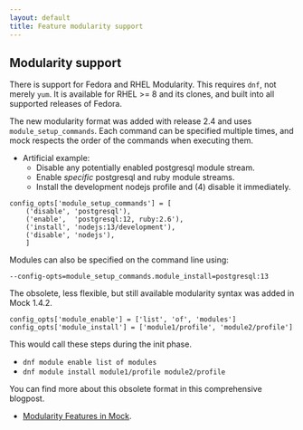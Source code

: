 ```yaml
---
layout: default
title: Feature modularity support
---
```

## Modularity support

There is support for Fedora and RHEL Modularity. This requires `dnf`, not merely
`yum`. It is available for RHEL >= 8 and its clones, and built into
all supported releases of Fedora. 

The new modularity format was added with release 2.4 and uses
`module_setup_commands`. Each command can be specified multiple times,
and mock respects the order of the commands when executing them.

* Artificial example:
   * Disable any potentially enabled postgresql module stream.
   * Enable _specific_ postgresql and ruby module streams.
   * Install the development nodejs profile and (4) disable it immediately.

```
config_opts['module_setup_commands'] = [
    ('disable', 'postgresql'),
    ('enable',  'postgresql:12, ruby:2.6'),
    ('install', 'nodejs:13/development'),
    ('disable', 'nodejs'),
    ]
```

Modules can also be specified on the command line using:
```
--config-opts=module_setup_commands.module_install=postgresql:13
```

The obsolete, less flexible, but still available  modularity syntax was added in Mock 1.4.2.

```
config_opts['module_enable'] = ['list', 'of', 'modules']
config_opts['module_install'] = ['module1/profile', 'module2/profile']
```

This would call these steps during the init phase.
* `dnf module enable list of modules`
* `dnf module install module1/profile module2/profile`

You can find more about this obsolete format in this comprehensive blogpost.
* [Modularity Features in Mock](http://frostyx.cz/posts/modularity-features-in-mock).

